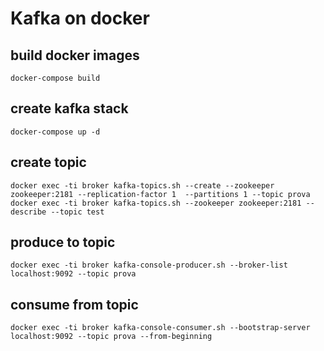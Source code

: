 # Kafka on docker

## build docker images
`docker-compose build`

## create kafka stack
`docker-compose up -d`

## create topic
```
docker exec -ti broker kafka-topics.sh --create --zookeeper zookeeper:2181 --replication-factor 1  --partitions 1 --topic prova
docker exec -ti broker kafka-topics.sh --zookeeper zookeeper:2181 --describe --topic test
```
## produce to topic
`docker exec -ti broker kafka-console-producer.sh --broker-list localhost:9092 --topic prova`

## consume from topic
`docker exec -ti broker kafka-console-consumer.sh --bootstrap-server localhost:9092 --topic prova --from-beginning`
